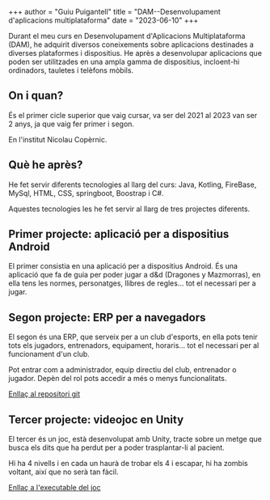 +++
author = "Guiu Puigantell"
title = "DAM--Desenvolupament d'aplicacions multiplataforma"
date = "2023-06-10"
+++


Durant el meu curs en Desenvolupament d'Aplicacions Multiplataforma (DAM), he adquirit diversos coneixements sobre aplicacions destinades a diverses plataformes i dispositius. He après a desenvolupar aplicacions que poden ser utilitzades en una ampla gamma de dispositius, incloent-hi ordinadors, tauletes i telèfons mòbils.
<!--more-->

## On i quan?

És el primer cicle superior que vaig cursar, va ser del 2021 al 2023 van ser 2 anys, ja que vaig fer primer i segon.

En l'institut Nicolau Copèrnic.

## Què he après?

He fet servir diferents tecnologies al llarg del curs: Java, Kotling, FireBase, MySql, HTML, CSS, springboot, Boostrap i C#.

Aquestes tecnologies les he fet servir al llarg de tres projectes diferents.

## Primer projecte: aplicació per a dispositius Android
El primer consistia en una aplicació per a dispositius Android.
És una aplicació que fa de guia per poder jugar a d&d (Dragones y Mazmorras), en ella tens les normes, personatges, llibres de regles... tot el necessari per a jugar.

## Segon projecte: ERP per a navegadors
El segon és una ERP, que serveix per a un club d'esports, en ella pots tenir tots els jugadors, entrenadors, equipament, horaris... tot el necessari per al funcionament d'un club.

Pot entrar com a administrador, equip directiu del club, entrenador o jugador.
Depèn del rol pots accedir a més o menys funcionalitats.

[Enllaç al repositori git](https://github.com/Guiu-PJ/ERP_BDH)

## Tercer projecte: videojoc en Unity
El tercer és un joc, està desenvolupat amb Unity, tracte sobre un metge que busca els dits que ha perdut per a poder trasplantar-li al pacient.

Hi ha 4 nivells i en cada un haurà de trobar els 4 i escapar, hi ha zombis voltant, així que no serà tan fàcil.

[Enllaç a l'executable del joc](https://drive.google.com/file/d/1u8AyGm9NPJl5vX2Sd2sJEVShGngiBn-M/view)
